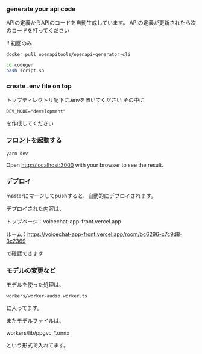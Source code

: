 ### generate your api code
APIの定義からAPIのコードを自動生成しています。
APIの定義が更新されたら次のコードを打ってください

!! 初回のみ
```
docker pull openapitools/openapi-generator-cli
```


```bash
cd codegen
bash script.sh
```

### create .env file on top
トップディレクトリ配下に.envを置いてください
その中に
```
DEV_MODE="development"
```
を作成してください

### フロントを起動する
```bash
yarn dev
```

Open [http://localhost:3000](http://localhost:3000) with your browser to see the result.

### デプロイ
masterにマージしてpushすると、自動的にデプロイされます。

デプロイされた内容は、

トップページ：voicechat-app-front.vercel.app

ルーム：https://voicechat-app-front.vercel.app/room/bc6296-c7c9d8-3c2369

で確認できます

### モデルの変更など
モデルを使った処理は、
```
workers/worker-audio.worker.ts
```
に入ってます。

またモデルファイルは、

workers/lib/ppgvc_*.onnx

という形式で入れてます。